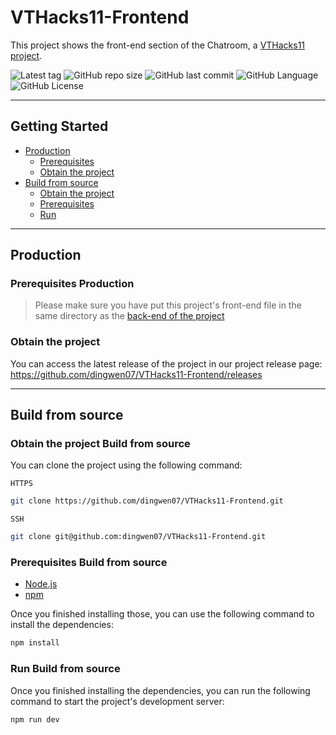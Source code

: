 # VTHacks11-Frontend

This project shows the front-end section of the Chatroom, a [VTHacks11 project](https://devpost.com/software/chatroom-8yw2zr).

![Latest tag](https://img.shields.io/github/v/tag/dingwen07/VTHacks11-FrontEnd)
![GitHub repo size](https://img.shields.io/github/repo-size/dingwen07/VTHacks11-FrontEnd?color=orange)
![GitHub last commit](https://img.shields.io/github/last-commit/dingwen07/VTHacks11-FrontEnd?color=green)
![GitHub Language](https://img.shields.io/github/languages/top/dingwen07/VTHacks11-FrontEnd?color=red)
![GitHub License](https://img.shields.io/github/license/dingwen07/VTHacks11-FrontEnd?color=gray)

---

## Getting Started

* [Production](#production)
  * [Prerequisites](#prerequisites-production)
  * [Obtain the project](#obtain-the-project)
* [Build from source](#build-from-source)
  * [Obtain the project](#obtain-the-project-build-from-source)
  * [Prerequisites](#prerequisites-build-from-source)
  * [Run](#run-build-from-source)

---

## Production

### Prerequisites Production

> Please make sure you have put this project's front-end file in the same directory as the [back-end of the project](https://github.com/dingwen07/VTHacks11)

### Obtain the project

You can access the latest release of the project in our project release page: https://github.com/dingwen07/VTHacks11-Frontend/releases

---

## Build from source

### Obtain the project Build from source

You can clone the project using the following command:

`HTTPS`
```bash
git clone https://github.com/dingwen07/VTHacks11-Frontend.git
```

`SSH`
```bash
git clone git@github.com:dingwen07/VTHacks11-Frontend.git
```

### Prerequisites Build from source

* [Node.js](https://nodejs.org/en/)
* [npm](https://www.npmjs.com/)

Once you finished installing those, you can use the following command to install the dependencies:

```bash
npm install
```

### Run Build from source

Once you finished installing the dependencies, you can run the following command to start the project's development server:

```bash
npm run dev
```
